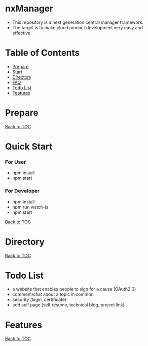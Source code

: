 nxManager
=========

* This repository is a next generation central manager framework.  
* The target is to make cloud product development very easy and effective.  

Table of Contents
=================

* [Prepare](#prepare)
* [Start](#start)
* [Directory](#directory)
* [FAQ](#faq)
* [Todo List](#todo-list)
* [Features](#features)

Prepare
=======


[Back to TOC](#table-of-contents)

Quick Start
=====

### For User
* npm install
* npm start

### For Developer
* npm install
* npm run watch-js
* npm start

[Back to TOC](#table-of-contents)

Directory
=========

[Back to TOC](#table-of-contents)

Todo List
=========

* a website that enables people to sign for a cause (OAuth2.0)
* comment/chat about a topic in common
* security (login, certificate)
* add self page (self resume, technical blog, project link)

Features
========

[Back to TOC](#table-of-contents)